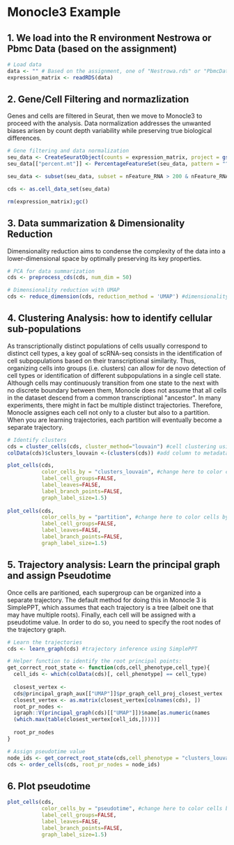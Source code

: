 # Monocle3 Example

## 1. We load into the R environment Nestrowa or Pbmc Data (based on the assignment)

```R
# Load data
data <- "" # Based on the assignment, one of "Nestrowa.rds" or "PbmcData.rds"
expression_matrix <- readRDS(data)
```

## 2. Gene/Cell Filtering and normazlization
Genes and cells are filtered in Seurat, then we move to Monocle3 to proceed with the analysis.
Data normalization addresses the unwanted biases arisen by count depth variability while preserving true biological differences.

```R
# Gene filtering and data normalization
seu_data <- CreateSeuratObject(counts = expression_matrix, project = gsub(".rds","",data), min.cells = round(dim(expression_matrix)[2]*5/100), min.features = 0)
seu_data[["percent.mt"]] <- PercentageFeatureSet(seu_data, pattern = "^mt-") #If data is human, use "^MT-" as pattern

seu_data <- subset(seu_data, subset = nFeature_RNA > 200 & nFeature_RNA < 2500 & percent.mt < 5) #Nestrowa data has high sequencing depth, so remove the "nFeature_RNA < 2500" argument

cds <- as.cell_data_set(seu_data)

rm(expression_matrix);gc()
```

## 3. Data summarization & Dimensionality Reduction
Dimensionality reduction aims to condense the complexity of the data into a lower-dimensional space by optimally preserving its key properties.

```R
# PCA for data summarization
cds <- preprocess_cds(cds, num_dim = 50)

# Dimensionality reduction with UMAP 
cds <- reduce_dimension(cds, reduction_method = 'UMAP') #dimensionality reduction
```


## 4. Clustering Analysis: how to identify cellular sub-populations
As transcriptionally distinct populations of cells usually correspond to distinct cell types, a key goal of scRNA-seq consists in the identification of cell subpopulations based on their transcriptional similarity. Thus, organizing cells into groups (i.e. clusters) can allow for de novo detection of cell types or identification of different subpopulations in a single cell state.
Although cells may continuously transition from one state to the next with no discrete boundary between them, Monocle does not assume that all cells in the dataset descend from a common transcriptional "ancestor". In many experiments, there might in fact be multiple distinct trajectories. Therefore, Monocle assignes each cell not only to a cluster but also to a partition. When you are learning trajectories, each partition will eventually become a separate trajectory.

```R
# Identify clusters
cds = cluster_cells(cds, cluster_method="louvain") #cell clustering using louvain algorithm
colData(cds)$clusters_louvain <-(clusters(cds)) #add column to metadata with clusters information

plot_cells(cds,
           color_cells_by = "clusters_louvain", #change here to color cells by the metadata of choice
           label_cell_groups=FALSE,
           label_leaves=FALSE,
           label_branch_points=FALSE,
           graph_label_size=1.5)
           
plot_cells(cds,
           color_cells_by = "partition", #change here to color cells by the metadata of choice
           label_cell_groups=FALSE,
           label_leaves=FALSE,
           label_branch_points=FALSE,
           graph_label_size=1.5)
```

## 5. Trajectory analysis: Learn the principal graph and assign Pseudotime
Once cells are paritioned, each supergroup can be organized into a separate trajectory. The default method for doing this in Monocle 3 is SimplePPT, which assumes that each trajectory is a tree (albeit one that may have multiple roots). Finally, each cell will be assigned with a pseudotime value. In order to do so, you need to specify the root nodes of the trajectory graph.

```R
# Learn the trajectories
cds <- learn_graph(cds) #trajectory inference using SimplePPT

# Helper function to identify the root principal points:
get_correct_root_state <- function(cds,cell_phenotype,cell_type){
  cell_ids <- which(colData(cds)[, cell_phenotype] == cell_type)
  
  closest_vertex <-
  cds@principal_graph_aux[["UMAP"]]$pr_graph_cell_proj_closest_vertex
  closest_vertex <- as.matrix(closest_vertex[colnames(cds), ])
  root_pr_nodes <-
  igraph::V(principal_graph(cds)[["UMAP"]])$name[as.numeric(names
  (which.max(table(closest_vertex[cell_ids,]))))]
  
  root_pr_nodes
}

# Assign pseudotime value
node_ids <- get_correct_root_state(cds,cell_phenotype = "clusters_louvain", cell_type = 1) #where cell_phenotype indicates the column where cell types are stored, while cell_type is the cell type/state we want to select. Try with the cluster of your choice6
cds <- order_cells(cds, root_pr_nodes = node_ids)
```


## 6. Plot pseudotime
```R
plot_cells(cds,
           color_cells_by = "pseudotime", #change here to color cells by the metadata of choice
           label_cell_groups=FALSE,
           label_leaves=FALSE,
           label_branch_points=FALSE,
           graph_label_size=1.5)
```

